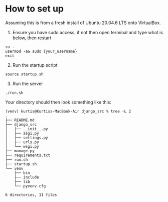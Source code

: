# How to set up

Assuming this is from a fresh install of Ubuntu 20.04.6 LTS onto VirtualBox.

1. Ensure you have sudo access, if not then open terminal and type what is below, then restart 
```
su -
usermod -aG sudo {your_username}
exit
``` 

2. Run the startup script
```
source startup.sh
```

3. Run the server 
```
./run.sh
```

<!-- 1. Set up your venv
```bash
$ python3 -m venv venv
$ source ./venv/bin/activate
``` -->

<!-- 2. Install the required packages
```bash
$ pip3 install -r requirements.txt
``` -->

<!-- OPTIONAL. **If you install new packages, regenerate the requirements.txt**
```bash
$ pip3 freeze > requirements.txt
``` -->

Your directory should then look something like this:
```
(venv) kurtis@Kurtiss-MacBook-Air django_src % tree -L 2
.
├── README.md
├── django_src
│   ├── __init__.py
│   ├── asgi.py
│   ├── settings.py
│   ├── urls.py
│   └── wsgi.py
├── manage.py
├── requirements.txt
├── run.sh
├── startup.sh
└── venv
    ├── bin
    ├── include
    ├── lib
    └── pyvenv.cfg

6 directories, 11 files

```